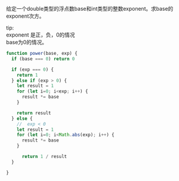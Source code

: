 给定一个double类型的浮点数base和int类型的整数exponent。求base的exponent次方。

tip: <br>
exponent 是正，负，0的情况<br>
base为0的情况。

```js
function power(base, exp) {
  if (base === 0) return 0

  if (exp === 0) {
    return 1
  } else if (exp > 0) {
    let result = 1
    for (let i=0; i<exp; i++) {
      result *= base
    }

    return result
  } else {
    //  exp < 0
    let result = 1
    for (let i=0; i<Math.abs(exp); i++) {
      result *= base
    }

      return 1 / result
  }

}
```